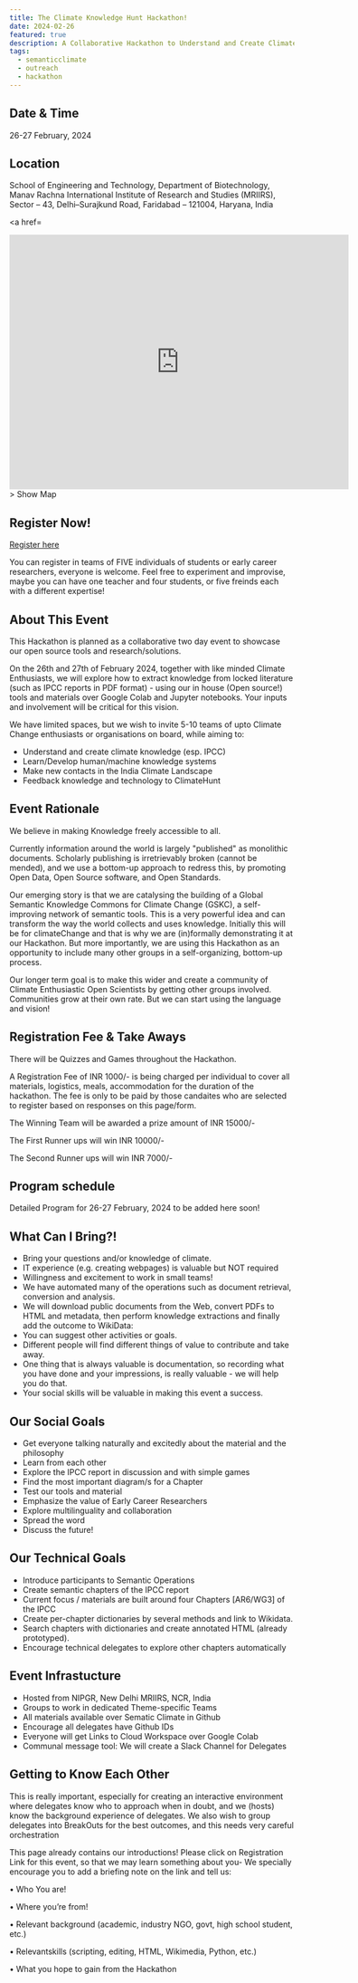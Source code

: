 ```yaml
---
title: The Climate Knowledge Hunt Hackathon!
date: 2024-02-26
featured: true
description: A Collaborative Hackathon to Understand and Create Climate Knowledge
tags:
  - semanticclimate
  - outreach
  - hackathon
---
```

## Date & Time

26-27 February, 2024

## Location 
School of Engineering and Technology, Department of Biotechnology, Manav Rachna International Institute of Research and Studies (MRIIRS), Sector – 43, Delhi–Surajkund Road, Faridabad – 121004, Haryana, India

<a href=
<iframe src="https://www.google.com/maps/embed?pb=!1m10!1m8!1m3!1d56127.48959827611!2d77.283747!3d28.450378!3m2!1i1024!2i768!4f13.1!5e0!3m2!1sen!2sus!4v1705773145598!5m2!1sen!2sus" width="600" height="450" style="border:0;" allowfullscreen="" loading="lazy" referrerpolicy="no-referrer-when-downgrade"></iframe>
> Show Map </a>

## Register Now!
[Register here](https://forms.gle/nFG5gYHmAGyVbx5X6)

You can register in teams of FIVE individuals of students or early career researchers, everyone is welcome. Feel free to experiment and improvise, maybe you can have one teacher and four students, or five freinds each with a different expertise! 

## About This Event
This Hackathon is planned as a collaborative two day event to showcase our open source tools and research/solutions. 

On the 26th and 27th of February 2024, together with like minded Climate Enthusiasts, we will explore how to extract knowledge from locked literature (such as IPCC reports in PDF format) - using our in house (Open source!) tools and materials over Google Colab and Jupyter notebooks. Your inputs and involvement will be critical for this vision.

We have limited spaces, but we wish to invite 5-10 teams of upto Climate Change enthusiasts or organisations on board, while aiming to:

* Understand and create climate knowledge (esp. IPCC)
* Learn/Develop human/machine knowledge systems
* Make new contacts in the India Climate Landscape
* Feedback knowledge and technology to ClimateHunt

## Event Rationale
We believe in making Knowledge freely accessible to all.

Currently information around the world is largely "published" as monolithic documents. Scholarly publishing is irretrievably broken (cannot be mended), and we use a bottom-up approach to redress this, by promoting Open Data, Open Source software, and Open Standards.

Our emerging story is that we are catalysing the building of a Global Semantic Knowledge Commons for Climate Change (GSKC), a self-improving network of semantic tools. This is a very powerful idea and can transform the way the world collects and uses knowledge. Initially this will be for climateChange and that is why we are (in)formally demonstrating it at our Hackathon. But more importantly, we are using this Hackathon as an opportunity to include many other groups in a self-organizing, bottom-up process.

Our longer term goal is to make this wider and create a community of Climate Enthusiastic Open Scientists by getting other groups involved. Communities grow at their own rate. But we can start using the language and vision!

## Registration Fee & Take Aways
There will be Quizzes and Games throughout the Hackathon. 

A Registration Fee of INR 1000/- is being charged per individual to cover all materials, logistics, meals, accommodation for the duration of the hackathon. The fee is only to be paid by those candaites who are selected to register based on responses on this page/form.

The Winning Team will be awarded a prize amount of INR 15000/-

The First Runner ups will win INR 10000/-

The Second Runner ups will win INR 7000/-

## Program schedule
Detailed Program for 26-27 February, 2024 to be added here soon!

## What Can I Bring?!
* Bring your questions and/or knowledge of climate.
* IT experience (e.g. creating webpages) is valuable but NOT required
* Willingness and excitement to work in small teams!
* We have automated many of the operations such as document retrieval, conversion and analysis.
* We will download public documents from the Web, convert PDFs to HTML and metadata, then perform knowledge extractions and finally add the outcome to WikiData:
* You can suggest other activities or goals.
* Different people will find different things of value to contribute and take away.
* One thing that is always valuable is documentation, so recording what you have done and your impressions, is really valuable - we will help you do that.
* Your social skills will be valuable in making this event a success.

## Our Social Goals
* Get everyone talking naturally and excitedly about the material and the philosophy
* Learn from each other
* Explore the IPCC report in discussion and with simple games
* Find the most important diagram/s for a Chapter
* Test our tools and material
* Emphasize the value of Early Career Researchers
* Explore multilinguality and collaboration
* Spread the word
* Discuss the future!

## Our Technical Goals 
* Introduce participants to Semantic Operations
* Create semantic chapters of the IPCC report
* Current focus / materials are built around four Chapters [AR6/WG3] of the IPCC
* Create per-chapter dictionaries by several methods and link to Wikidata.
* Search chapters with dictionaries and create annotated HTML (already prototyped).
* Encourage technical delegates to explore other chapters automatically

## Event Infrastucture 
* Hosted from NIPGR, New Delhi MRIIRS, NCR, India
* Groups to work in dedicated Theme-specific Teams
* All materials available over Sematic Climate in Github
* Encourage all delegates have Github IDs
* Everyone will get Links to Cloud Workspace over Google Colab
* Communal message tool: We will create a Slack Channel for Delegates

## Getting to Know Each Other
This is really important, especially for creating an interactive environment where delegates know who to approach when in doubt, and we (hosts) know the background experience of delegates. We also wish to group delegates into BreakOuts for the best outcomes, and this needs very careful orchestration

This page already contains our introductions! Please click on Registration Link for this event, so that we may learn something about you- We specially encourage you to add a briefing note on the link and tell us:

• Who You are!

• Where you’re from!

• Relevant background (academic, industry NGO, govt, high school student, etc.)

• Relevantskills (scripting, editing, HTML, Wikimedia, Python, etc.)

• What you hope to gain from the Hackathon
